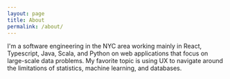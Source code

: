 ```yaml
---
layout: page
title: About
permalink: /about/
---
```


I'm a software engineering in the NYC area working mainly in React, Typescript, Java, Scala, and Python on web applications that focus on large-scale data problems. My favorite topic is using UX to navigate around the limitations of statistics, machine learning, and databases.
